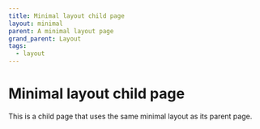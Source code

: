 ```yaml
---
title: Minimal layout child page
layout: minimal
parent: A minimal layout page
grand_parent: Layout
tags:
  - layout
---
```


# Minimal layout child page

This is a child page that uses the same minimal layout as its parent page.
